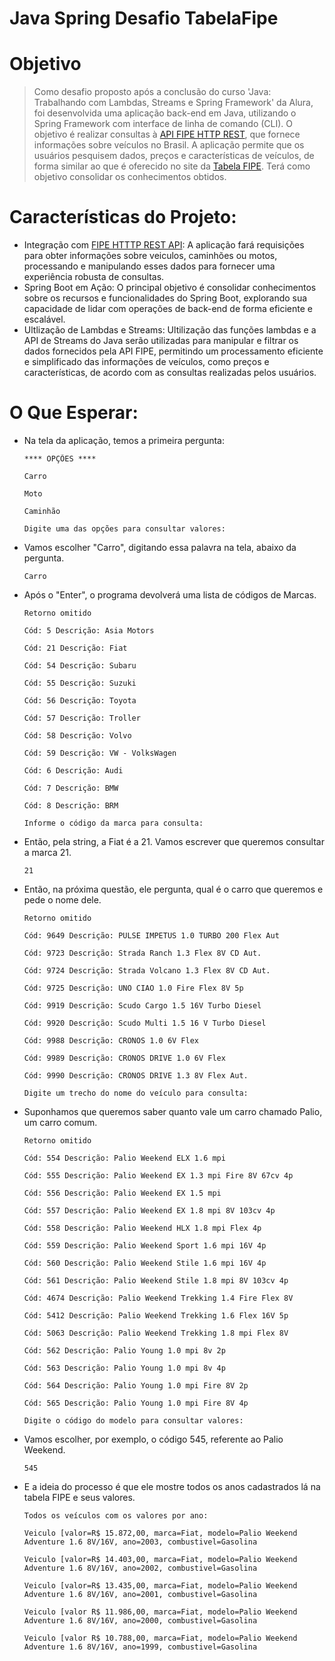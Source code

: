 # Java Spring Desafio TabelaFipe
# Objetivo
> Como desafio proposto após a conclusão do curso 'Java: Trabalhando com Lambdas, Streams e Spring Framework' da Alura, foi desenvolvida uma aplicação back-end em Java,
> utilizando o Spring Framework com interface de linha de comando (CLI). O objetivo é realizar consultas à [API FIPE HTTP REST](https://deividfortuna.github.io/fipe/), que fornece informações sobre veículos no Brasil.
> A aplicação permite que os usuários pesquisem dados, preços e características de veículos, de forma similar ao que é oferecido no site da [Tabela FIPE](https://veiculos.fipe.org.br/). Terá como objetivo consolidar os conhecimentos obtidos.

# Características do Projeto:
- Integração com [FIPE HTTTP REST API](https://deividfortuna.github.io/fipe/): A aplicação fará requisições para obter informações sobre veiculos, caminhões ou motos, processando e manipulando esses dados para fornecer uma experiência robusta de consultas.
- Spring Boot em Ação: O principal objetivo é consolidar conhecimentos sobre os recursos e funcionalidades do Spring Boot, explorando sua capacidade de lidar com operações de back-end de forma eficiente e escalável.
- Ultlização de Lambdas e Streams: Ultilização das funções lambdas e a API de Streams do Java serão utilizadas para manipular e filtrar os dados fornecidos pela API FIPE, permitindo um processamento eficiente e simplificado das informações de veículos, como preços e características, de acordo com as consultas realizadas pelos usuários.

# O Que Esperar:
- Na tela da aplicação, temos a primeira pergunta:
    ~~~~
    **** OPÇÕES ****

    Carro
    
    Moto
    
    Caminhão
    
    Digite uma das opções para consultar valores:
    ~~~~
- Vamos escolher "Carro", digitando essa palavra na tela, abaixo da pergunta.
  ~~~~
  Carro
  ~~~~
- Após o "Enter", o programa devolverá uma lista de códigos de Marcas.
    ~~~~
    Retorno omitido
    
    Cód: 5 Descrição: Asia Motors
    
    Cód: 21 Descrição: Fiat
    
    Cód: 54 Descrição: Subaru
    
    Cód: 55 Descrição: Suzuki
    
    Cód: 56 Descrição: Toyota
    
    Cód: 57 Descrição: Troller
    
    Cód: 58 Descrição: Volvo
    
    Cód: 59 Descrição: VW - VolksWagen
    
    Cód: 6 Descrição: Audi
    
    Cód: 7 Descrição: BMW
    
    Cód: 8 Descrição: BRM
    
    Informe o código da marca para consulta:
    ~~~~
- Então, pela string, a Fiat é a 21. Vamos escrever que queremos consultar a marca 21.
    ~~~~
    21
    ~~~~
- Então, na próxima questão, ele pergunta, qual é o carro que queremos e pede o nome dele.
  ~~~~
  Retorno omitido
  
  Cód: 9649 Descrição: PULSE IMPETUS 1.0 TURBO 200 Flex Aut

  Cód: 9723 Descrição: Strada Ranch 1.3 Flex 8V CD Aut.
  
  Cód: 9724 Descrição: Strada Volcano 1.3 Flex 8V CD Aut.
  
  Cód: 9725 Descrição: UNO CIAO 1.0 Fire Flex 8V 5p
  
  Cód: 9919 Descrição: Scudo Cargo 1.5 16V Turbo Diesel
  
  Cód: 9920 Descrição: Scudo Multi 1.5 16 V Turbo Diesel
  
  Cód: 9988 Descrição: CRONOS 1.0 6V Flex
  
  Cód: 9989 Descrição: CRONOS DRIVE 1.0 6V Flex
  
  Cód: 9990 Descrição: CRONOS DRIVE 1.3 8V Flex Aut.
  
  Digite um trecho do nome do veículo para consulta:
  ~~~~

- Suponhamos que queremos saber quanto vale um carro chamado Palio, um carro comum.
  ~~~~
  Retorno omitido

  Cód: 554 Descrição: Palio Weekend ELX 1.6 mpi
  
  Cód: 555 Descrição: Palio Weekend EX 1.3 mpi Fire 8V 67cv 4p
  
  Cód: 556 Descrição: Palio Weekend EX 1.5 mpi
  
  Cód: 557 Descrição: Palio Weekend EX 1.8 mpi 8V 103cv 4p
  
  Cód: 558 Descrição: Palio Weekend HLX 1.8 mpi Flex 4p
  
  Cód: 559 Descrição: Palio Weekend Sport 1.6 mpi 16V 4p
  
  Cód: 560 Descrição: Palio Weekend Stile 1.6 mpi 16V 4p
  
  Cód: 561 Descrição: Palio Weekend Stile 1.8 mpi 8V 103cv 4p
  
  Cód: 4674 Descrição: Palio Weekend Trekking 1.4 Fire Flex 8V
  
  Cód: 5412 Descrição: Palio Weekend Trekking 1.6 Flex 16V 5p
  
  Cód: 5063 Descrição: Palio Weekend Trekking 1.8 mpi Flex 8V
  
  Cód: 562 Descrição: Palio Young 1.0 mpi 8v 2p
  
  Cód: 563 Descrição: Palio Young 1.0 mpi 8v 4p
  
  Cód: 564 Descrição: Palio Young 1.0 mpi Fire 8V 2p
  
  Cód: 565 Descrição: Palio Young 1.0 mpi Fire 8V 4p
  
  Digite o código do modelo para consultar valores:
  ~~~~
- Vamos escolher, por exemplo, o código 545, referente ao Palio Weekend.
  ~~~~
  545
  ~~~~
- E a ideia do processo é que ele mostre todos os anos cadastrados lá na tabela FIPE e seus valores.
  ~~~~
  Todos os veículos com os valores por ano:

  Veiculo [valor=R$ 15.872,00, marca=Fiat, modelo=Palio Weekend Adventure 1.6 8V/16V, ano=2003, combustivel=Gasolina
  
  Veiculo [valor=R$ 14.403,00, marca=Fiat, modelo=Palio Weekend Adventure 1.6 8V/16V, ano=2002, combustivel=Gasolina
  
  Veiculo [valor=R$ 13.435,00, marca=Fiat, modelo=Palio Weekend Adventure 1.6 8V/16V, ano=2001, combustivel=Gasolina
  
  Veiculo [valor R$ 11.986,00, marca=Fiat, modelo=Palio Weekend Adventure 1.6 8V/16V, ano=2000, combustivel=Gasolina
  
  Veiculo [valor R$ 10.788,00, marca=Fiat, modelo=Palio Weekend Adventure 1.6 8V/16V, ano=1999, combustivel=Gasolina
  ~~~~
    
